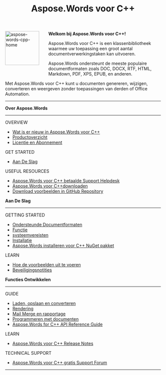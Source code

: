 ﻿---
title: Aspose.Words voor C++
articleTitle: Aspose.Words voor C++
linktitle: Aspose.Words voor C++
description: "Documenten genereren, wijzigen, converteren, renderen en afdrukken met behulp van C++."
type: docs
weight: 30
url: /nl/cpp/
is_root: true
timestamp: 2024-09-25-11-08-55
---

<img src="home_1" alt="aspose-words-cpp-home" align="left" style="width:110px; margin: 0 30px 30px 0"/>

**Welkom bij Aspose.Words voor C++!**

Aspose.Words voor C++ is een klassenbibliotheek waarmee uw toepassing een groot aantal documentverwerkingstaken kan uitvoeren.

Aspose.Words ondersteunt de meeste populaire documentformaten zoals DOC, DOCX, RTF, HTML, Markdown, PDF, XPS, EPUB, en anderen.

Met Aspose.Words voor C++ kunt u documenten genereren, wijzigen, converteren en weergeven zonder toepassingen van derden of Office Automation.

------

<div class="row">
	<div class="col-md-4">
		<p><b>Over Aspose.Words</b></p>
			<hr><p>OVERVIEW</p></hr>
			<ul>
				<li><a href="/words/cpp/what-s-new-in-aspose-words-for-cpp/">Wat is er nieuw in Aspose.Words voor C++</a></li>
				<li><a href="/words/cpp/product-overview/">Productoverzicht</a></li>
				<li><a href="/words/cpp/licensing/">Licentie en Abonnement</a></li>
			</ul>            
			<p>GET STARTED</p>
			<ul>
				<li><a href="/words/cpp/getting-started/">Aan De Slag</a></li>
			</ul>
			<p>USEFUL RESOURCES</p>
			<ul>
				<li><a href="https://helpdesk.aspose.com/">Aspose.Words voor C++ betaalde Support Helpdesk</a></li>
				<li><a href="https://releases.aspose.com/words/cpp">Aspose.Words voor C++downloaden</a></li>
				<li><a href="https://github.com/aspose-words/Aspose.words-for-C">Download voorbeelden in GitHub Repository</a></li>
			</ul>
	</div>
	<div class="col-md-4">
		<p><b>Aan De Slag</b></p>
			<hr><p>GETTING STARTED</p></hr>
			<ul>
				<li><a href="/words/cpp/supported-document-formats/">Ondersteunde Documentformaten</a></li>
				<li><a href="/words/cpp/features/">Functie</a></li>
				<li><a href="/words/cpp/system-requirements/">systeemvereisten</a></li>
				<li><a href="/words/cpp/installation/">Installatie</a></li>
				<li><a href="https://www.nuget.org/packages/Aspose.Words.Cpp/">Aspose.Words installeren voor C++ NuGet pakket</a></li>
			</ul>
			<p>LEARN</p>
			<ul>
				<li><a href="/words/cpp/how-to-run-the-examples/">Hoe de voorbeelden uit te voeren</a></li>
				<li><a href="/words/cpp/security/">Beveiligingsnotities</a></li>
			</ul>
	</div>
	<div class="col-md-4">
		<p><b>Functies Ontwikkelen</b></p>
			<hr><p>GUIDE</p></hr>
			<ul>
				<li><a href="/words/cpp/loading-saving-and-converting/">Laden, opslaan en converteren</a></li>
				<li><a href="/words/cpp/rendering/">Rendering</a></li>
				<li><a href="/words/cpp/mail-merge-and-reporting/">Mail Merge en rapportage</a></li>
				<li><a href="/words/cpp/programming-with-documents/">Programmeren met documenten</a></li>
				<li><a href="https://reference.aspose.com/words/cpp">Aspose.Words for C++ API Reference Guide</a></li>
			</ul>
			<p>LEARN</p>
			<ul>
				<li><a href="https://releases.aspose.com/words/cpp/release-notes/">Aspose.Words voor C++ Release Notes</a></li>
			</ul>
			<p>TECHNICAL SUPPORT</p>
			<ul>
				<li><a href="https://forum.aspose.com/c/words/8">Aspose.Words voor C++ gratis Support Forum</a></li>
			</ul>
	</div>
</div>

------
